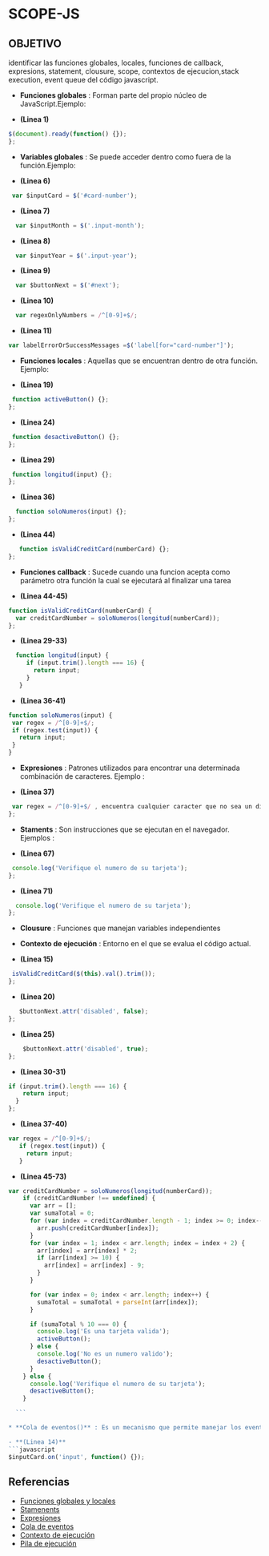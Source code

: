 # SCOPE-JS

## OBJETIVO
identificar las funciones globales, locales, funciones de callback, expresions, statement, clousure, scope, contextos de ejecucion,stack execution, event queue del código javascript.

* **Funciones globales** : Forman parte del propio núcleo de JavaScript.Ejemplo:

 - **(Linea 1)**
 ```javascript
 $(document).ready(function() {});
 };
   ```

* **Variables globales** : Se puede acceder dentro como fuera de la función.Ejemplo:

 - **(Linea 6)**
 ```javascript
  var $inputCard = $('#card-number');
   ```

 - **(Linea 7)**
 ```javascript
   var $inputMonth = $('.input-month');
   ```

 - **(Linea 8)**
 ```javascript
   var $inputYear = $('.input-year');
   ```

 - **(Linea 9)**
 ```javascript
   var $buttonNext = $('#next');
   ```

 - **(Linea 10)**
 ```javascript
   var regexOnlyNumbers = /^[0-9]+$/;
   ```

 - **(Linea 11)**
 ```javascript
 var labelErrorOrSuccessMessages =$('label[for="card-number"]');
   ```




* **Funciones locales** : Aquellas que se encuentran dentro de otra función. Ejemplo:

 - **(Linea 19)**
 ```javascript
  function activeButton() {};
};
   ```
 - **(Linea 24)**
 ```javascript
  function desactiveButton() {};
};
```
 - **(Linea 29)**
 ```javascript
  function longitud(input) {};
};
```

 - **(Linea 36)**
 ```javascript
   function soloNumeros(input) {};
};
```

 - **(Linea 44)**
 ```javascript
    function isValidCreditCard(numberCard) {};
};
```

* **Funciones callback** : Sucede cuando una funcion acepta como parámetro otra función la cual se ejecutará al finalizar una tarea

 - **(Linea 44-45)**
 ```javascript
 function isValidCreditCard(numberCard) {
   var creditCardNumber = soloNumeros(longitud(numberCard));
};
   ```

 - **(Linea 29-33)**  
```javascript
  function longitud(input) {
     if (input.trim().length === 16) {
       return input;
     }
   }
  ```

  - **(Linea 36-41)**  
 ```javascript
 function soloNumeros(input) {
  var regex = /^[0-9]+$/;
  if (regex.test(input)) {
    return input;
  }
}
   ```
* **Expresiones** : Patrones utilizados para encontrar una determinada combinación de caracteres. Ejemplo :

 - **(Linea 37)**
 ```javascript
  var regex = /^[0-9]+$/ , encuentra cualquier caracter que no sea un digíto.
};
   ```

* **Staments** : Son instrucciones que se ejecutan en el navegador. Ejemplos :

 -  **(Linea 67)**
 ```javascript
  console.log('Verifique el numero de su tarjeta');
};
   ```

 -  **(Linea 71)**
 ```javascript
   console.log('Verifique el numero de su tarjeta');
};
   ```


* **Clousure** : Funciones que manejan variables independientes

* **Contexto de ejecución** : Entorno en el que se evalua el código actual.

 - **(Linea 15)**
 ```javascript
  isValidCreditCard($(this).val().trim());
};
   ```

 - **(Linea 20)**
 ```javascript
    $buttonNext.attr('disabled', false);
};
   ```

 - **(Linea 25)**
 ```javascript
     $buttonNext.attr('disabled', true);
};
   ```

 - **(Linea 30-31)**
 ```javascript
 if (input.trim().length === 16) {
     return input;
   }
};
   ```

 - **(Linea 37-40)**
 ```javascript
 var regex = /^[0-9]+$/;
    if (regex.test(input)) {
      return input;
    }
   ```

  - **(Linea 45-73)**  
  ```javascript
  var creditCardNumber = soloNumeros(longitud(numberCard));
      if (creditCardNumber !== undefined) {
        var arr = [];
        var sumaTotal = 0;
        for (var index = creditCardNumber.length - 1; index >= 0; index--) {
          arr.push(creditCardNumber[index]);
        }
        for (var index = 1; index < arr.length; index = index + 2) {
          arr[index] = arr[index] * 2;
          if (arr[index] >= 10) {
            arr[index] = arr[index] - 9;
          }    
        }

        for (var index = 0; index < arr.length; index++) {
          sumaTotal = sumaTotal + parseInt(arr[index]);
        }

        if (sumaTotal % 10 === 0) {
          console.log('Es una tarjeta valida');
          activeButton();
        } else {
          console.log('No es un numero valido');
          desactiveButton();
        }
      } else {
        console.log('Verifique el numero de su tarjeta');
        desactiveButton();  
      }

    ```

* **Cola de eventos()** : Es un mecanismo que permite manejar los eventos para un determinado elemento.

 - **(Linea 14)**
 ```javascript
  $inputCard.on('input', function() {});
   ```


## Referencias
* [Funciones globales y locales](https://www.w3schools.com/js/js_scope.asp)
* [Stamenents](https://www.youtube.com/watch?v=lTsTTAaR8bs)
* [Expresiones](https://developer.mozilla.org/es/docs/Web/JavaScript/Guide/Regular_Expressions)
* [Cola de eventos](http://casivaagustin.com.ar/index.php/javascript-enlace-de-eventos/)
* [Contexto de ejecución](http://casivaagustin.com.ar/index.php/javascript-enlace-de-eventos/)
* [Pila de ejecución](https://hackernoon.com/execution-context-in-javascript-319dd72e8e2c)
